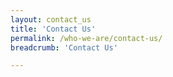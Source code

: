 ```yaml
---
layout: contact_us
title: 'Contact Us'
permalink: /who-we-are/contact-us/
breadcrumb: 'Contact Us'

---
```


